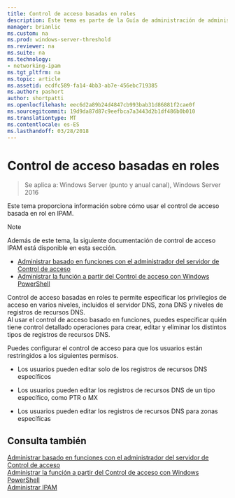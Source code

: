 ```yaml
---
title: Control de acceso basadas en roles
description: Este tema es parte de la Guía de administración de administración de direcciones IP (IPAM) en Windows Server 2016.
manager: brianlic
ms.custom: na
ms.prod: windows-server-threshold
ms.reviewer: na
ms.suite: na
ms.technology:
- networking-ipam
ms.tgt_pltfrm: na
ms.topic: article
ms.assetid: ecdfc589-fa14-4bb3-ab7e-456ebc719385
ms.author: pashort
author: shortpatti
ms.openlocfilehash: eec6d2a89b24d4847cb993bab31d86881f2cae0f
ms.sourcegitcommit: 19d9da87d87c9eefbca7a3443d2b1df486b0b010
ms.translationtype: MT
ms.contentlocale: es-ES
ms.lasthandoff: 03/28/2018
---
```

# <a name="role-based-access-control"></a>Control de acceso basadas en roles

>Se aplica a: Windows Server (punto y anual canal), Windows Server 2016

Este tema proporciona información sobre cómo usar el control de acceso basada en rol en IPAM.  
  
> [!NOTE]  
> Además de este tema, la siguiente documentación de control de acceso IPAM está disponible en esta sección.  
>   
> -   [Administrar basado en funciones con el administrador del servidor de Control de acceso](../../technologies/ipam/Manage-Role-Based-Access-Control-with-Server-Manager.md)  
> -   [Administrar la función a partir del Control de acceso con Windows PowerShell](../../technologies/ipam/Manage-Role-Based-Access-Control-with-Windows-PowerShell.md)  
  
Control de acceso basadas en roles te permite especificar los privilegios de acceso en varios niveles, incluidos el servidor DNS, zona DNS y niveles de registros de recursos DNS.  
Al usar el control de acceso basado en funciones, puedes especificar quién tiene control detallado operaciones para crear, editar y eliminar los distintos tipos de registros de recursos DNS.  
  
Puedes configurar el control de acceso para que los usuarios están restringidos a los siguientes permisos.  
  
-   Los usuarios pueden editar solo de los registros de recursos DNS específicos  
  
-   Los usuarios pueden editar los registros de recursos DNS de un tipo específico, como PTR o MX  
  
-   Los usuarios pueden editar los registros de recursos DNS para zonas específicas  
  
## <a name="see-also"></a>Consulta también  
[Administrar basado en funciones con el administrador del servidor de Control de acceso](../../technologies/ipam/Manage-Role-Based-Access-Control-with-Server-Manager.md)  
[Administrar la función a partir del Control de acceso con Windows PowerShell](../../technologies/ipam/Manage-Role-Based-Access-Control-with-Windows-PowerShell.md)  
[Administrar IPAM](Manage-IPAM.md)  
  


